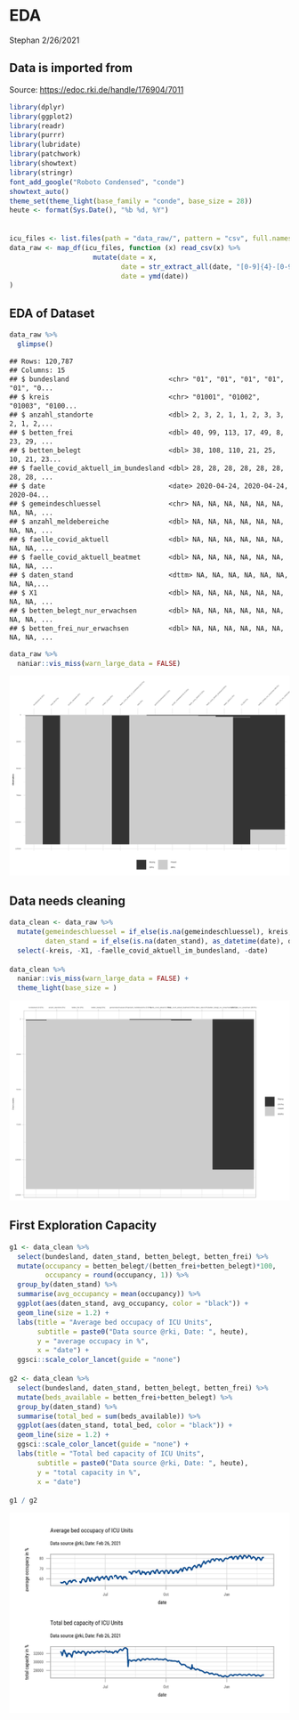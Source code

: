 EDA
================
Stephan
2/26/2021

## Data is imported from

Source: <https://edoc.rki.de/handle/176904/7011>

``` r
library(dplyr)
library(ggplot2)
library(readr)
library(purrr)
library(lubridate)
library(patchwork)
library(showtext)
library(stringr)
font_add_google("Roboto Condensed", "conde")
showtext_auto()
theme_set(theme_light(base_family = "conde", base_size = 28))
heute <- format(Sys.Date(), "%b %d, %Y")


icu_files <- list.files(path = "data_raw/", pattern = "csv", full.names = TRUE)
data_raw <- map_df(icu_files, function (x) read_csv(x) %>% 
                     mutate(date = x,
                            date = str_extract_all(date, "[0-9]{4}-[0-9]{2}-[0-9]{2}"),
                            date = ymd(date))
)
```

## EDA of Dataset

``` r
data_raw %>% 
  glimpse()
```

    ## Rows: 120,787
    ## Columns: 15
    ## $ bundesland                         <chr> "01", "01", "01", "01", "01", "0...
    ## $ kreis                              <chr> "01001", "01002", "01003", "0100...
    ## $ anzahl_standorte                   <dbl> 2, 3, 2, 1, 1, 2, 3, 3, 2, 1, 2,...
    ## $ betten_frei                        <dbl> 40, 99, 113, 17, 49, 8, 23, 29, ...
    ## $ betten_belegt                      <dbl> 38, 108, 110, 21, 25, 10, 21, 23...
    ## $ faelle_covid_aktuell_im_bundesland <dbl> 28, 28, 28, 28, 28, 28, 28, 28, ...
    ## $ date                               <date> 2020-04-24, 2020-04-24, 2020-04...
    ## $ gemeindeschluessel                 <chr> NA, NA, NA, NA, NA, NA, NA, NA, ...
    ## $ anzahl_meldebereiche               <dbl> NA, NA, NA, NA, NA, NA, NA, NA, ...
    ## $ faelle_covid_aktuell               <dbl> NA, NA, NA, NA, NA, NA, NA, NA, ...
    ## $ faelle_covid_aktuell_beatmet       <dbl> NA, NA, NA, NA, NA, NA, NA, NA, ...
    ## $ daten_stand                        <dttm> NA, NA, NA, NA, NA, NA, NA, NA,...
    ## $ X1                                 <dbl> NA, NA, NA, NA, NA, NA, NA, NA, ...
    ## $ betten_belegt_nur_erwachsen        <dbl> NA, NA, NA, NA, NA, NA, NA, NA, ...
    ## $ betten_frei_nur_erwachsen          <dbl> NA, NA, NA, NA, NA, NA, NA, NA, ...

``` r
data_raw %>% 
  naniar::vis_miss(warn_large_data = FALSE)
```

![](README_files/figure-gfm/unnamed-chunk-2-1.png)<!-- -->

## Data needs cleaning

``` r
data_clean <- data_raw %>% 
  mutate(gemeindeschluessel = if_else(is.na(gemeindeschluessel), kreis, gemeindeschluessel),
         daten_stand = if_else(is.na(daten_stand), as_datetime(date), daten_stand)) %>% 
  select(-kreis, -X1, -faelle_covid_aktuell_im_bundesland, -date)

data_clean %>% 
  naniar::vis_miss(warn_large_data = FALSE) +
  theme_light(base_size = )
```

![](README_files/figure-gfm/unnamed-chunk-3-1.png)<!-- -->

## First Exploration Capacity

``` r
g1 <- data_clean %>% 
  select(bundesland, daten_stand, betten_belegt, betten_frei) %>% 
  mutate(occupancy = betten_belegt/(betten_frei+betten_belegt)*100,
         occupancy = round(occupancy, 1)) %>% 
  group_by(daten_stand) %>% 
  summarise(avg_occupancy = mean(occupancy)) %>% 
  ggplot(aes(daten_stand, avg_occupancy, color = "black")) +
  geom_line(size = 1.2) +
  labs(title = "Average bed occupacy of ICU Units",
       subtitle = paste0("Data source @rki, Date: ", heute),
       y = "average occupacy in %",
       x = "date") +
  ggsci::scale_color_lancet(guide = "none")

g2 <- data_clean %>% 
  select(bundesland, daten_stand, betten_belegt, betten_frei) %>% 
  mutate(beds_available = betten_frei+betten_belegt) %>% 
  group_by(daten_stand) %>% 
  summarise(total_bed = sum(beds_available)) %>% 
  ggplot(aes(daten_stand, total_bed, color = "black")) +
  geom_line(size = 1.2) +
  ggsci::scale_color_lancet(guide = "none") +
  labs(title = "Total bed capacity of ICU Units",
       subtitle = paste0("Data source @rki, Date: ", heute),
       y = "total capacity in %",
       x = "date")

g1 / g2
```

![](README_files/figure-gfm/unnamed-chunk-4-1.png)<!-- -->
